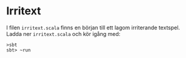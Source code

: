 # Irritext

I filen `irritext.scala` finns en början till ett lagom irriterande textspel.
Ladda ner `irritext.scala` och kör igång med:

    >sbt
    sbt> ~run
